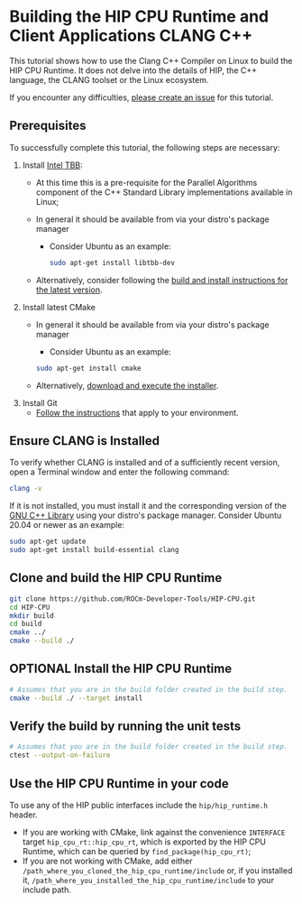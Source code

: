 # Building the HIP CPU Runtime and Client Applications CLANG C++ #

This tutorial shows how to use the Clang C++ Compiler on Linux to
build the HIP CPU Runtime. It does not delve into the details of HIP, the
C++ language, the CLANG toolset or the Linux ecosystem.

If you encounter any difficulties, [please create an issue](https://github.com/ROCm-Developer-Tools/HIP-CPU/issues/new/choose)
for this tutorial.

## Prerequisites ##

To successfully complete this tutorial, the following steps are necessary:

1. Install [Intel TBB](https://github.com/oneapi-src/oneTBB):
   - At this time this is a pre-requisite for the Parallel Algorithms component
     of the C++ Standard Library implementations available in Linux;
   - In general it should be available from via your distro's package manager
     - Consider Ubuntu as an example:

       ```bash
       sudo apt-get install libtbb-dev
       ```

   - Alternatively, consider following the [build and install instructions for the latest version](https://github.com/oneapi-src/oneTBB/blob/master/cmake/README.md).
2. Install latest CMake
   - In general it should be available from via your distro's package manager
     - Consider Ubuntu as an example:

     ```bash
     sudo apt-get install cmake
     ```

   - Alternatively, [download and execute the installer](https://cmake.org/download/).
3. Install Git
   - [Follow the instructions](https://git-scm.com/download/linux) that apply
     to your environment.

## Ensure CLANG is Installed ##

To verify whether CLANG is installed and of a sufficiently recent version, open a
Terminal window and enter the following command:

```bash
clang -v
```

If it is not installed, you must install it
and the corresponding version of the [GNU C++ Library](https://clang.llvm.org/cxx_status.html)
using your distro's package manager. Consider Ubuntu 20.04 or newer as an
example:

```bash
sudo apt-get update
sudo apt-get install build-essential clang
```

## Clone and build the HIP CPU Runtime ##

```bash
git clone https://github.com/ROCm-Developer-Tools/HIP-CPU.git
cd HIP-CPU
mkdir build
cd build
cmake ../
cmake --build ./
```

## **OPTIONAL** Install the HIP CPU Runtime ##

```bash
# Assumes that you are in the build folder created in the build step.
cmake --build ./ --target install
```

## Verify the build by running the unit tests ##

```bash
# Assumes that you are in the build folder created in the build step.
ctest --output-on-failure
```

## Use the HIP CPU Runtime in your code ##

To use any of the HIP public interfaces include the `hip/hip_runtime.h` header.

- If you are working with CMake, link against the convenience `INTERFACE` target
  `hip_cpu_rt::hip_cpu_rt`, which is exported by the HIP CPU Runtime, which can
  be queried by `find_package(hip_cpu_rt)`;
- If you are not working with CMake, add either
  `/path_where_you_cloned_the_hip_cpu_runtime/include` or, if you installed it,
  `/path_where_you_installed_the_hip_cpu_runtime/include` to your include path.
